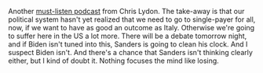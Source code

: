 Another <a href="https://radioopensource.org/contagious-crisis/">must-listen podcast</a> from Chris Lydon. The take-away is that our political system hasn't yet realized that we need to go to single-payer for all, now, if we want to have as good an outcome as Italy. Otherwise we're going to suffer here in the US a lot more. There will be a debate tomorrow night, and if Biden isn't tuned into this, Sanders is going to clean his clock. And I suspect Biden isn't. And there's a chance that Sanders isn't thinking clearly either, but I kind of doubt it. Nothing focuses the mind like losing. 
